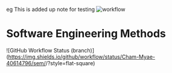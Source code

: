 eg
This is added up note for testing
![workflow](https://github.com/Cham-Myae-40614796/sem/actions/workflows/main.yml/badge.svg)
# Software Engineering Methods
![GitHub Workflow Status (branch)](https://img.shields.io/github/workflow/status/Cham-Myae-40614796/sem/<action main.yml>/<branch>?style=flat-square)